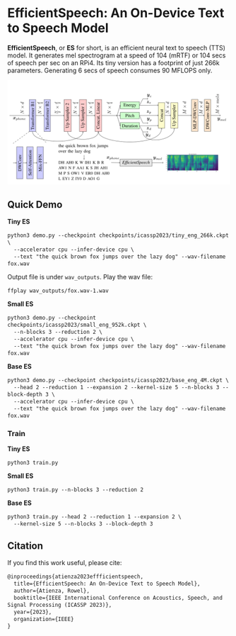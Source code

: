 # EfficientSpeech: An On-Device Text to Speech Model

**EfficientSpeech**, or **ES** for short, is an efficient neural text to speech (TTS) model. It generates mel spectrogram at a speed of 104 (mRTF) or 104 secs of speech per sec on an RPi4. Its tiny version has a footprint of just 266k parameters. Generating 6 secs of speech consumes 90 MFLOPS only. 

![model](media/model.svg)


## Quick Demo

**Tiny ES**

```
python3 demo.py --checkpoint checkpoints/icassp2023/tiny_eng_266k.ckpt \
  --accelerator cpu --infer-device cpu \
  --text "the quick brown fox jumps over the lazy dog" --wav-filename fox.wav
```

Output file is under `wav_outputs`. Play the wav file:

```
ffplay wav_outputs/fox.wav-1.wav
```

**Small ES**

```
python3 demo.py --checkpoint checkpoints/icassp2023/small_eng_952k.ckpt \
  --n-blocks 3 --reduction 2 \
  --accelerator cpu --infer-device cpu \
  --text "the quick brown fox jumps over the lazy dog" --wav-filename fox.wav
```

**Base ES**

```
python3 demo.py --checkpoint checkpoints/icassp2023/base_eng_4M.ckpt \
  --head 2 --reduction 1 --expansion 2 --kernel-size 5 --n-blocks 3 --block-depth 3 \
  --accelerator cpu --infer-device cpu \
  --text "the quick brown fox jumps over the lazy dog" --wav-filename fox.wav
```


### Train

**Tiny ES**

```
python3 train.py
```

**Small ES**

```
python3 train.py --n-blocks 3 --reduction 2
```


**Base ES**

```
python3 train.py --head 2 --reduction 1 --expansion 2 \
  --kernel-size 5 --n-blocks 3 --block-depth 3
```


## Citation
If you find this work useful, please cite:

```
@inproceedings{atienza2023effficientspeech,
  title={EfficientSpeech: An On-Device Text to Speech Model},
  author={Atienza, Rowel},
  booktitle={IEEE International Conference on Acoustics, Speech, and Signal Processing (ICASSP 2023)},
  year={2023},
  organization={IEEE}
}
```

